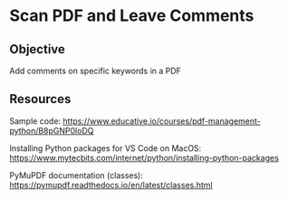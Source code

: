 # Scan PDF and Leave Comments
## Objective
Add comments on specific keywords in a PDF

## Resources
Sample code:
https://www.educative.io/courses/pdf-management-python/B8pGNP0loDQ

Installing Python packages for VS Code on MacOS: 
https://www.mytecbits.com/internet/python/installing-python-packages

PyMuPDF documentation (classes): https://pymupdf.readthedocs.io/en/latest/classes.html